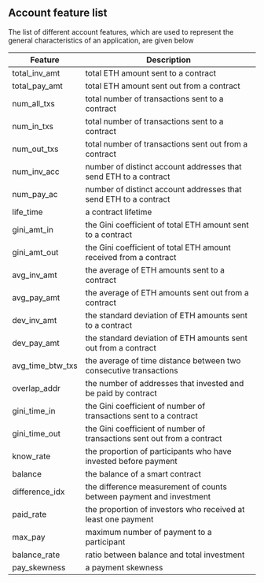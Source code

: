 
## Account feature list
The list of different account features, which are used to represent the general
characteristics of an application, are given below

| Feature  | Description |
| ------------- | ------------- |
| total_inv_amt  | total ETH amount sent to a contract   |
| total_pay_amt  | total ETH amount sent out from a contract  |
| num_all_txs  | total number of transactions sent to a contract  |
| num_in_txs  | total number of transactions sent to a contract  |
| num_out_txs  | total number of transactions sent out from a contract  |
| num_inv_acc  | number of distinct account addresses that send ETH to a contract  |
| num_pay_ac  | number of distinct account addresses that send ETH to a contract  |
| life_time  | a contract lifetime  |
| gini_amt_in  | the Gini coefficient of total ETH amount sent to a contract  |
| gini_amt_out  | the Gini coefficient of total ETH amount received from a contract  |
| avg_inv_amt  | the average of ETH amounts sent to a contract |
| avg_pay_amt  | the average of ETH amounts sent out from a contract  |
| dev_inv_amt  | the standard deviation of ETH amounts sent to a contract  |
| dev_pay_amt  | the standard deviation of ETH amounts sent out from a contract  |
| avg_time_btw_txs  | the average of time distance between two consecutive transactions  |
| overlap_addr  | the number of addresses that invested and be paid by contract |
| gini_time_in  | the Gini coefficient of number of transactions sent to a contract  |
| gini_time_out  | the Gini coefficient of number of transactions sent out from a contract  |
| know_rate  | the proportion of participants who have invested before payment  |
| balance  |  the balance of a smart contract  |
| difference_idx  | the difference measurement of counts between payment and investment  |
| paid_rate  | the proportion of investors who received at least one payment  |
| max_pay  | maximum number of payment to a participant  |
| balance_rate  | ratio between balance and total investment  |
| pay_skewness  | a payment skewness   |
